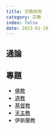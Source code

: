 ```yaml
---
title: 宗教研究
category: 宗教
index: false
date: 2023-01-19
---
```

## 通論
## 專題
- [佛教](buddhism.md)
- [道教](taoism.md)
- [基督教](christianity.md)
- [天主教](catholicism.md)
- 伊斯蘭教